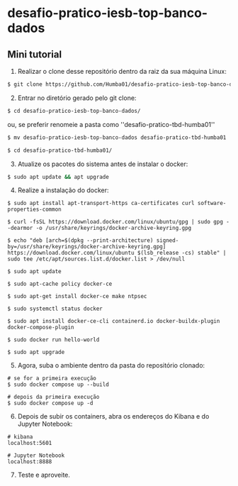 # desafio-pratico-iesb-top-banco-dados

## Mini tutorial

1. Realizar o clone desse repositório dentro da raiz da sua máquina Linux:
```bash
$ git clone https://github.com/Humba01/desafio-pratico-iesb-top-banco-dados.git
```

2. Entrar no diretório gerado pelo git clone:
```bash
$ cd desafio-pratico-iesb-top-banco-dados/
```
ou, se preferir renomeie a pasta como ''desafio-pratico-tbd-humba01''
```bash
$ mv desafio-pratico-iesb-top-banco-dados desafio-pratico-tbd-humba01

$ cd desafio-pratico-tbd-humba01/
```

3. Atualize os pacotes do sistema antes de instalar o docker:
```bash
$ sudo apt update && apt upgrade
```

4. Realize a instalação do docker:
```
$ sudo apt install apt-transport-https ca-certificates curl software-properties-common

$ curl -fsSL https://download.docker.com/linux/ubuntu/gpg | sudo gpg --dearmor -o /usr/share/keyrings/docker-archive-keyring.gpg

$ echo "deb [arch=$(dpkg --print-architecture) signed-by=/usr/share/keyrings/docker-archive-keyring.gpg] https://download.docker.com/linux/ubuntu $(lsb_release -cs) stable" | sudo tee /etc/apt/sources.list.d/docker.list > /dev/null

$ sudo apt update

$ sudo apt-cache policy docker-ce

$ sudo apt-get install docker-ce make ntpsec

$ sudo systemctl status docker

$ sudo apt install docker-ce-cli containerd.io docker-buildx-plugin docker-compose-plugin

$ sudo docker run hello-world

$ sudo apt upgrade
```

5. Agora, suba o ambiente dentro da pasta do repositório clonado:
```
# se for a primeira execução 
$ sudo docker compose up --build

# depois da primeira execução
$ sudo docker compose up -d
```

6. Depois de subir os containers, abra os endereços do Kibana e do Jupyter Notebook:
```
# kibana
localhost:5601

# Jupyter Notebook 
localhost:8888
```

7. Teste e aproveite.

